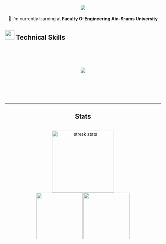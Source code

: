<h1 align="center">
     <img src="https://readme-typing-svg.demolab.com?font=Viga&size=36&color=18F7AC&duration=3000&pause=800&width=435&center=true&vCenter=true&random=false&lines=Hi,+I'm+Radwa+Sayed+%F0%9F%91%8B" />
</h1>

<div align="center">
 
 🔭 I’m currently learning at **Faculty Of Engineering Ain-Shams University**

 </div>
<h2><a id="technical-skills"></a><img src="https://media2.giphy.com/media/QssGEmpkyEOhBCb7e1/giphy.gif?cid=ecf05e47a0n3gi1bfqntqmob8g9aid1oyj2wr3ds3mg700bl&rid=giphy.gif" width ="30"> Technical Skills</h2>

<br/>
<div align="center">
    <br>
    <br>
    <br>
    <img src="https://skillicons.dev/icons?i=python,java,cpp,css,html" /><br>
    <br>
    <br>
    <br>
    <br>
</div>

<br/>
<hr/>

<h2 align="center"> Stats </h2>
<br>
<div align="center">
  <img height="200" src="https://github-readme-stats.vercel.app/api?username=radwasayed77&theme=material-palenight&hide_border=false&include_all_commits=false&count_private=false" alt="streak stats"/>
<br/>
  <a href="https://github.com/anuraghazra/github-readme-stats">
    <img height="150" align="center" src="https://nirzak-streak-stats.vercel.app/?user=radwasayed77&theme=material-palenight&hide_border=false" />
  </a>
  <a href="https://github.com/anuraghazra/convoychat">
    <img height="150" align="center" src="https://github-readme-stats.vercel.app/api/top-langs/?username=radwasayed77&theme=material-palenight&hide_border=false&include_all_commits=false&count_private=false&layout=compact" />
  </a>
</div>
